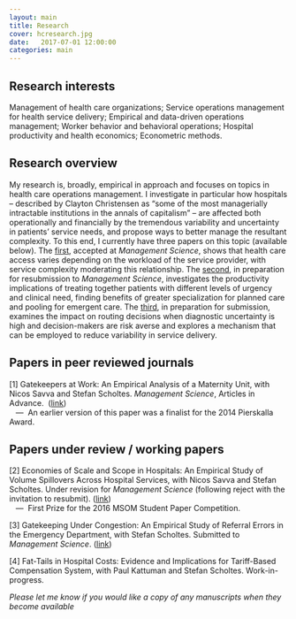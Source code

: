 ```yaml
---
layout: main
title: Research
cover: hcresearch.jpg
date:   2017-07-01 12:00:00
categories: main
---
```


## Research interests

Management of health care organizations; Service operations management for health service delivery; Empirical and data-driven operations management; Worker behavior and behavioral operations; Hospital productivity and health economics; Econometric methods.

## Research overview

My research is, broadly, empirical in approach and focuses on topics in health care operations management. I investigate in particular how hospitals – described by Clayton Christensen as “some of the most managerially intractable institutions in the annals of capitalism” – are affected both operationally and financially by the tremendous variability and uncertainty in patients’ service needs, and propose ways to better manage the resultant complexity. To this end, I currently have three papers on this topic (available below). The [first](/gatekeepers-at-work), accepted at *Management Science*, shows that health care access varies depending on the workload of the service provider, with service complexity moderating this relationship. The [second](/scale-scope-hospital-productivity), in preparation for resubmission to *Management Science*, investigates the productivity implications of treating together patients with different levels of urgency and clinical need, finding benefits of greater specialization for planned care and pooling for emergent care. The [third](/gatekeeping-under-uncertainty), in preparation for submission, examines the impact on routing decisions when diagnostic uncertainty is high and decision-makers are risk averse and explores a mechanism that can be employed to reduce variability in service delivery.

## Papers in peer reviewed journals

[1] Gatekeepers at Work: An Empirical Analysis of a Maternity Unit, with Nicos Savva and Stefan Scholtes.
*Management Science*, Articles in Advance.&nbsp; ([link](/gatekeepers-at-work))
<br style="line-height:190%;"/>
&nbsp;&nbsp;&nbsp;—&nbsp;&nbsp;An earlier version of this paper was a finalist for the 2014 Pierskalla Award.

## Papers under review / working papers

[2] Economies of Scale and Scope in Hospitals: An Empirical Study of Volume Spillovers Across Hospital Services, with Nicos Savva and Stefan Scholtes. Under revision for *Management Science* (following reject with the invitation to resubmit). ([link](/scale-scope-hospital-productivity))
<br style="line-height:190%;"/>
&nbsp;&nbsp;&nbsp;—&nbsp;&nbsp;First Prize for the 2016 MSOM Student Paper Competition.


[3] Gatekeeping Under Congestion: An Empirical Study of Referral Errors in the Emergency Department, with Stefan Scholtes. Submitted to *Management Science*. ([link](/gatekeeping-under-congestion))

[4] Fat-Tails in Hospital Costs: Evidence and Implications for Tariff-Based Compensation System, with Paul Kattuman and Stefan Scholtes. Work-in-progress.

*Please let me know if you would like a copy of any manuscripts when they become available*